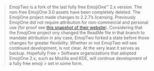 > EmojiTwo is a fork of the last fully free EmojiOne™ 2.x version.
> The non-free EmojiOne 3.0 assets have been completely deleted.
> The EmojiOne project made changes to 2.2.7’s licensing. Previously EmojiOne did not require attribution for non-commercial 
> and personal use 
> (for proof see [this snapshot of their website](https://web-beta.archive.org/web/20170327003706/http://emojione.com/licensing/#attribution)). 
> Considering that the EmojiOne project ony changed the ReadMe file in that branch to mandate attribution in any case, 
> EmojiTwo forked a state before those changes for greater flexibility.
> Whether or not EmojiTwo will see continued development, is not clear. At the very least it serves as backup. Hopefully Free > Software organsizations that adopted EmojiOne 2.x, such as Mozilla and KDE, will continue development of a fully free emoji > set in some form.
